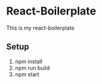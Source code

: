 # React-Boilerplate
This is my react-boilerplate
## Setup
1) npm install
2) npm run build
3) npm start